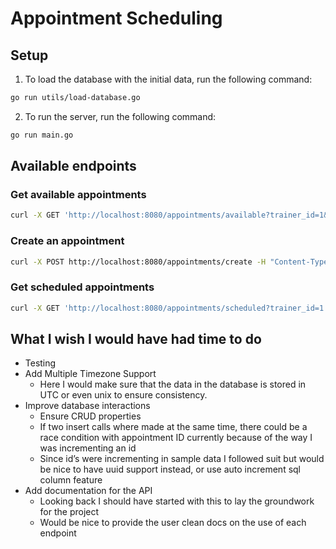 # Appointment Scheduling

## Setup

1. To load the database with the initial data, run the following command:

```bash
go run utils/load-database.go
```

2. To run the server, run the following command:
```bash
go run main.go
```

## Available endpoints

### Get available appointments
```bash
curl -X GET 'http://localhost:8080/appointments/available?trainer_id=1&start_date=2025-01-01&end_date=2025-01-07'
```

### Create an appointment
```bash
curl -X POST http://localhost:8080/appointments/create -H "Content-Type: application/json" -d '{"trainer_id": 1, "user_id": 1, "starts_at": "2019-01-25T09:00:00-08:00", "ends_at": "2019-01-25T09:30:00-08:00"}'
```


### Get scheduled appointments
```bash
curl -X GET 'http://localhost:8080/appointments/scheduled?trainer_id=1'
```

## What I wish I would have had time to do

- Testing
- Add Multiple Timezone Support
  - Here I would make sure that the data in the database is stored in UTC or even unix to ensure consistency.
- Improve database interactions
  - Ensure CRUD properties
  - If two insert calls where made at the same time, there could be a race condition with appointment ID currently because of the way I was 
    incrementing an id
  - Since id’s were incrementing in sample data I followed suit but would be nice to have uuid support instead, or use auto increment sql column 
    feature
- Add documentation for the API
  - Looking back I should have started with this to lay the groundwork for the project
  - Would be nice to provide the user clean docs on the use of each endpoint



